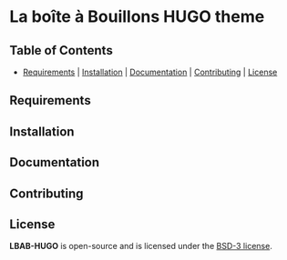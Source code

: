 # La boîte à Bouillons HUGO theme

## Table of Contents

- [Requirements](#requirements) | [Installation](#installation) | [Documentation](#documentation) | [Contributing](#contributing) | [License](#license)

## Requirements

## Installation

## Documentation

## Contributing

## License

**LBAB-HUGO** is open-source and is licensed under the [BSD-3 license](LICENSE).
